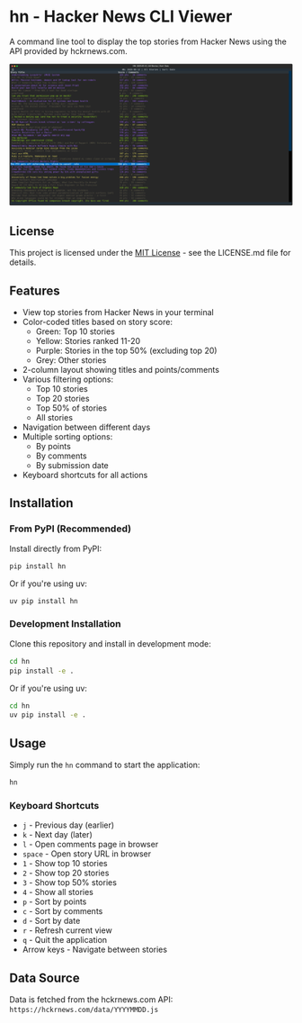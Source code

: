 # hn - Hacker News CLI Viewer

A command line tool to display the top stories from Hacker News using the API provided by hckrnews.com.

![Hacker News CLI Screenshot](screenshot.png)

## License

This project is licensed under the [MIT License](LICENSE.md) - see the LICENSE.md file for details.

## Features

- View top stories from Hacker News in your terminal
- Color-coded titles based on story score:
  - Green: Top 10 stories
  - Yellow: Stories ranked 11-20
  - Purple: Stories in the top 50% (excluding top 20)
  - Grey: Other stories
- 2-column layout showing titles and points/comments
- Various filtering options:
  - Top 10 stories
  - Top 20 stories
  - Top 50% of stories
  - All stories
- Navigation between different days
- Multiple sorting options:
  - By points
  - By comments
  - By submission date
- Keyboard shortcuts for all actions

## Installation

### From PyPI (Recommended)

Install directly from PyPI:

```bash
pip install hn
```

Or if you're using uv:

```bash
uv pip install hn
```

### Development Installation

Clone this repository and install in development mode:

```bash
cd hn
pip install -e .
```

Or if you're using uv:

```bash
cd hn
uv pip install -e .
```

## Usage

Simply run the `hn` command to start the application:

```bash
hn
```

### Keyboard Shortcuts

- `j` - Previous day (earlier)
- `k` - Next day (later)
- `l` - Open comments page in browser
- `space` - Open story URL in browser
- `1` - Show top 10 stories
- `2` - Show top 20 stories
- `3` - Show top 50% stories
- `4` - Show all stories
- `p` - Sort by points
- `c` - Sort by comments
- `d` - Sort by date
- `r` - Refresh current view
- `q` - Quit the application
- Arrow keys - Navigate between stories

## Data Source

Data is fetched from the hckrnews.com API:
`https://hckrnews.com/data/YYYYMMDD.js`
